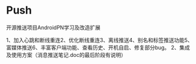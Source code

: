 # Push
开源推送项目AndroidPN学习及改造扩展

1、加入心跳和断线重连2、优化断线重连3、离线推送4、别名和标签推送功能5、富媒体推送6、丰富客户端功能、查看历史、开机自启、修复部分bug。
2、集成及使用方案（消息推送笔记.doc的最后阶段有说明）
